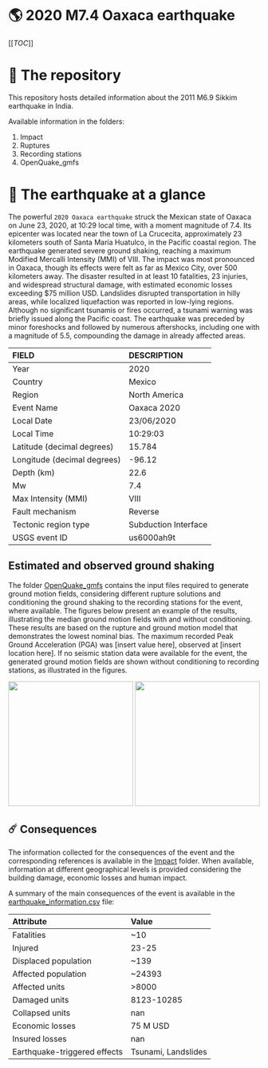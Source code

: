 # 🌎 2020 M7.4 Oaxaca earthquake
[[_TOC_]]

# 📂 The repository

This repository hosts detailed information about the 2011 M6.9 Sikkim earthquake in India.

Available information in the folders:

1. Impact
2. Ruptures
3. Recording stations
4. OpenQuake_gmfs


# 🚀 The earthquake at a glance 

The powerful `2020 Oaxaca earthquake` struck the Mexican state of Oaxaca on June 23, 2020, at 10:29 local time, with a moment magnitude of 7.4. Its epicenter was located near the town of La Crucecita, approximately 23 kilometers south of Santa María Huatulco, in the Pacific coastal region. The earthquake generated severe ground shaking, reaching a maximum Modified Mercalli Intensity (MMI) of VIII. The impact was most pronounced in Oaxaca, though its effects were felt as far as Mexico City, over 500 kilometers away. The disaster resulted in at least 10 fatalities, 23 injuries, and widespread structural damage, with estimated economic losses exceeding $75 million USD. Landslides disrupted transportation in hilly areas, while localized liquefaction was reported in low-lying regions. Although no significant tsunamis or fires occurred, a tsunami warning was briefly issued along the Pacific coast. The earthquake was preceded by minor foreshocks and followed by numerous aftershocks, including one with a magnitude of 5.5, compounding the damage in already affected areas.

| FIELD | DESCRIPTION |
|:-------|:-------------|
| Year | 2020 |
| Country | Mexico |
| Region | North America |
| Event Name | Oaxaca 2020 |
| Local Date | 23/06/2020 |
| Local Time | 10:29:03 |
| Latitude (decimal degrees) | 15.784 |
| Longitude (decimal degrees) | -96.12 |
| Depth (km) | 22.6 |
| Mw | 7.4 |
| Max Intensity (MMI) | VIII |
| Fault mechanism | Reverse |
| Tectonic region type | Subduction Interface |
| USGS event ID | us6000ah9t |

## Estimated and observed ground shaking

The folder [OpenQuake_gmfs](./OpenQuake_gmfs/) contains the input files required to generate ground motion fields, considering different rupture solutions and conditioning the ground shaking to the recording stations for the event, where available. The figures below present an example of the results, illustrating the median ground motion fields with and without conditioning. These results are based on the rupture and ground motion model that demonstrates the lowest nominal bias. The maximum recorded Peak Ground Acceleration (PGA) was [insert value here], observed at [insert location here]. If no seismic station data were available for the event, the generated ground motion fields are shown without conditioning to recording stations, as illustrated in the figures.

<img src="./4_OpenQuake_gmfs/median_gmf_stations_none.png" height="250">
<img src="./4_OpenQuake_gmfs/median_gmf_stations_seismic.png" height="250">

## ☄️ Consequences

The information collected for the consequences of the event and the corresponding references is available in the [Impact](./Impact) folder. When available, information at different geographical levels is provided considering the building damage, economic losses and human impact.

A summary of the main consequences of the event is available in the [earthquake_information.csv](./earthquake_information.csv) file:

| Attribute | Value |
|:-------|:-------------|
| Fatalities | ~10 |
| Injured | 23-25 |
| Displaced population | ~139 |
| Affected population | ~24393 |
| Affected units | >8000  |
| Damaged units | 8123-10285  |
| Collapsed units | nan |
| Economic losses | 75 M USD |
| Insured losses | nan |
| Earthquake-triggered effects | Tsunami, Landslides |